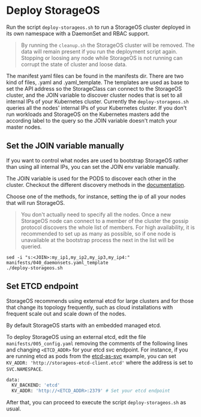 # Deploy StorageOS

Run the script `deploy-storageos.sh` to run a StorageOS cluster deployed in its own namespace with a DaemonSet and RBAC support.

> By running the `cleanup.sh` the StorageOS cluster will be removed. The data will remain present if you run the deployment script again. Stopping or loosing any node
while StorageOS is not running can corrupt the state of cluster and loose data. 

The manifest yaml files can be found in the manifests dir. There are two kind of files, .yaml and .yaml_template. The templates are used as base to set the API address 
so the StorageClass can connect to the StorageOS cluster, and the JOIN variable to discover cluster nodes that is set to all internal IPs of your Kubernetes cluster. Currently the `deploy-storageos.sh` queries all the nodes' internal IPs of your Kubernetes cluster. If you don't run workloads and StorageOS on the Kubernetes masters add the according label to the query so the JOIN variable doesn't match your master nodes.

## Set the JOIN variable manually

If you want to control what nodes are used to bootstrap StorageOS rather than using all internal
IPs, you can set the JOIN env variable manually. 

The JOIN variable is used for the PODS to discover each other in the cluster. Checkout the different discovery methods in the [documentation](https://docs.storageos.com/docs/install/prerequisites/clusterdiscovery).

Choose one of the methods, for instance, setting the ip of all your nodes that will run StorageOS. 

> You don't actually need to specify all the nodes. Once a new StorageOS node can connect to a member of the cluster the gossip protocol discovers the whole list of members. For high availability, it is recommended to 
> set up as many as possible, so if one node is unavailable at the bootstrap process the next in the list will be queried.

```
sed -i "s:<JOIN>:my_ip1,my_ip2,my_ip3,my_ip4:" manifests/040_daemonsets.yaml_template
./deploy-storageos.sh
```

## Set ETCD endpoint

StorageOS recommends using external etcd for large clusters and for those that change its topology
frequently, such as cloud installations with frequent scale out and scale down of the nodes.

By default StorageOS starts with an embedded managed etcd.

To deploy StorageOS using an external etcd, edit the file `manifests/005_config.yaml` removing the
comments of the following lines and changing `<ETCD_ADDR>` for your etcd svc endpoint. For instance,
if you are  running etcd as pods from the
[etcd-as-svc](https://github.com/storageos/deploy/tree/master/k8s/deploy-storageos/etcd-as-svc)
example, you can set `KV_ADDR: 'http://storageos-etcd-client.etcd'` where the address is set to
`SVC.NAMESPACE`.

```bash
data:
  KV_BACKEND: 'etcd'
  KV_ADDR: 'http://<ETCD_ADDR>:2379' # Set your etcd endpoint
```

After that, you can proceed to execute the script `deploy-storageos.sh` as usual.
